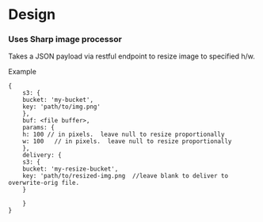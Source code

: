 # Design

### Uses Sharp image processor

Takes a JSON payload via restful endpoint to resize image to specified h/w.

Example

```
{
    s3: {
    bucket: 'my-bucket',
    key: 'path/to/img.png'
    },
    buf: <file buffer>,
    params: {
    h: 100 // in pixels.  leave null to resize proportionally
    w: 100   // in pixels.  leave null to resize proportionally
    },
    delivery: {
    s3: {
    bucket: 'my-resize-bucket',
    key: 'path/to/resized-img.png  //leave blank to deliver to overwrite-orig file.
    }
    
    }
}